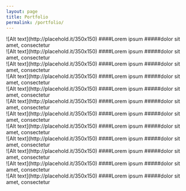 ```yaml
---
layout: page
title: Portfolio
permalink: /portfolio/
---
```



<section class="portfolio-item">
![Alt text](http://placehold.it/350x150)
####Lorem ipsum
#####dolor sit amet, consectetur
</section>

<section class="portfolio-item">
![Alt text](http://placehold.it/350x150)
####Lorem ipsum
#####dolor sit amet, consectetur
</section>

<section class="portfolio-item">
![Alt text](http://placehold.it/350x150)
####Lorem ipsum
#####dolor sit amet, consectetur
</section>

<section class="portfolio-item">
![Alt text](http://placehold.it/350x150)
####Lorem ipsum
#####dolor sit amet, consectetur
</section>

<section class="portfolio-item">
![Alt text](http://placehold.it/350x150)
####Lorem ipsum
#####dolor sit amet, consectetur
</section>

<section class="portfolio-item">
![Alt text](http://placehold.it/350x150)
####Lorem ipsum
#####dolor sit amet, consectetur
</section>

<section class="portfolio-item">
![Alt text](http://placehold.it/350x150)
####Lorem ipsum
#####dolor sit amet, consectetur
</section>

<section class="portfolio-item">
![Alt text](http://placehold.it/350x150)
####Lorem ipsum
#####dolor sit amet, consectetur
</section>

<section class="portfolio-item">
![Alt text](http://placehold.it/350x150)
####Lorem ipsum
#####dolor sit amet, consectetur
</section>

<section class="portfolio-item">
![Alt text](http://placehold.it/350x150)
####Lorem ipsum
#####dolor sit amet, consectetur
</section>

<section class="portfolio-item">
![Alt text](http://placehold.it/350x150)
####Lorem ipsum
#####dolor sit amet, consectetur
</section>

<section class="portfolio-item">
![Alt text](http://placehold.it/350x150)
####Lorem ipsum
#####dolor sit amet, consectetur
</section>

<div>&nbsp;</div>
